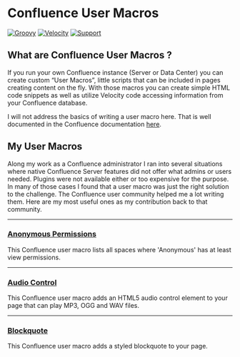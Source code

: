 # Confluence User Macros
[![Groovy](https://img.shields.io/badge/Language-Groovy-informational.svg)](https://groovy-lang.org/)
[![Velocity](https://img.shields.io/badge/Language-Velocity-informational.svg)](https://velocity.apache.org/)
[![Support](https://img.shields.io/badge/Supported-yes-009900.svg)](https://github.com/glewe/confluence-user-macros/issues)

## What are Confluence User Macros ?

If you run your own Confluence instance (Server or Data Center) you can create custom “User Macros”, little scripts 
that can be included in pages creating content on the fly. With those macros you can create simple HTML code snippets 
as well as utilize Velocity code accessing information from your Confluence database.

I will not address the basics of writing a user macro here. That is well documented in the Confluence documentation 
[here](https://confluence.atlassian.com/doc/writing-user-macros-4485.html).

## My User Macros

Along my work as a Confluence administrator I ran into several situations where native Confluence Server features did 
not offer what admins or users needed. Plugins were not available either or too expensive for the purpose. In many of 
those cases I found that a user macro was just the right solution to the challenge. The Confluence user community 
helped me a lot writing them. Here are my most useful ones as my contribution back to that community.

---

### [Anonymous Permissions](/src/anonymous-permissions)
<img src="https://github.com/glewe/confluence-user-macros/raw/master/src/anonymous-permissions/kgpg-32.png?raw=true" align="left" alt=""/>
This Confluence user macro lists all spaces where 'Anonymous' has at least view permissions.

---

### [Audio Control](/src/audio-control)
<img src="https://github.com/glewe/confluence-user-macros/raw/master/src/audio-control/arts-32.png?raw=true" align="left" alt=""/>
This Confluence user macro adds an HTML5 audio control element to your page that can play MP3, OGG and WAV files.

---

### [Blockquote](/src/blockquote)
<img src="https://github.com/glewe/confluence-user-macros/raw/master/src/blockquote/info-32.png?raw=true" align="left" alt=""/>
This Confluence user macro adds a styled blockquote to your page.

